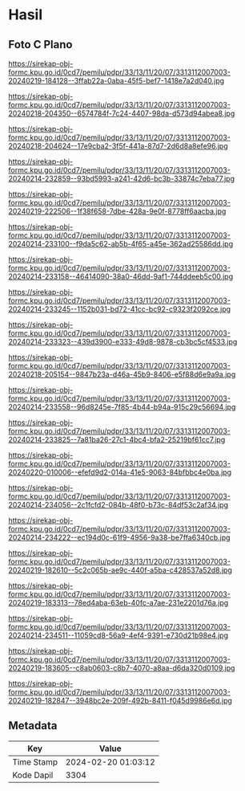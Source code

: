 # Hasil

## Foto C Plano

https://sirekap-obj-formc.kpu.go.id/0cd7/pemilu/pdpr/33/13/11/20/07/3313112007003-20240219-184128--3ffab22a-0aba-45f5-bef7-1418e7a2d040.jpg

https://sirekap-obj-formc.kpu.go.id/0cd7/pemilu/pdpr/33/13/11/20/07/3313112007003-20240218-204350--6574784f-7c24-4407-98da-d573d94abea8.jpg

https://sirekap-obj-formc.kpu.go.id/0cd7/pemilu/pdpr/33/13/11/20/07/3313112007003-20240218-204624--17e9cba2-3f5f-441a-87d7-2d6d8a8efe96.jpg

https://sirekap-obj-formc.kpu.go.id/0cd7/pemilu/pdpr/33/13/11/20/07/3313112007003-20240214-232859--93bd5993-a241-42d6-bc3b-33874c7eba77.jpg

https://sirekap-obj-formc.kpu.go.id/0cd7/pemilu/pdpr/33/13/11/20/07/3313112007003-20240219-222506--1f38f658-7dbe-428a-9e0f-8778ff6aacba.jpg

https://sirekap-obj-formc.kpu.go.id/0cd7/pemilu/pdpr/33/13/11/20/07/3313112007003-20240214-233100--f9da5c62-ab5b-4f65-a45e-362ad25586dd.jpg

https://sirekap-obj-formc.kpu.go.id/0cd7/pemilu/pdpr/33/13/11/20/07/3313112007003-20240214-233158--46414090-38a0-46dd-9af1-744ddeeb5c00.jpg

https://sirekap-obj-formc.kpu.go.id/0cd7/pemilu/pdpr/33/13/11/20/07/3313112007003-20240214-233245--1152b031-bd72-41cc-bc92-c9323f2092ce.jpg

https://sirekap-obj-formc.kpu.go.id/0cd7/pemilu/pdpr/33/13/11/20/07/3313112007003-20240214-233323--439d3900-e333-49d8-9878-cb3bc5cf4533.jpg

https://sirekap-obj-formc.kpu.go.id/0cd7/pemilu/pdpr/33/13/11/20/07/3313112007003-20240218-205154--9847b23a-d46a-45b9-8406-e5f88d6e9a9a.jpg

https://sirekap-obj-formc.kpu.go.id/0cd7/pemilu/pdpr/33/13/11/20/07/3313112007003-20240214-233558--96d8245e-7f85-4b44-b94a-915c29c56694.jpg

https://sirekap-obj-formc.kpu.go.id/0cd7/pemilu/pdpr/33/13/11/20/07/3313112007003-20240214-233825--7a81ba26-27c1-4bc4-bfa2-25219bf61cc7.jpg

https://sirekap-obj-formc.kpu.go.id/0cd7/pemilu/pdpr/33/13/11/20/07/3313112007003-20240220-010006--efefd9d2-014a-41e5-9063-84bfbbc4e0ba.jpg

https://sirekap-obj-formc.kpu.go.id/0cd7/pemilu/pdpr/33/13/11/20/07/3313112007003-20240214-234056--2c1fcfd2-084b-48f0-b73c-84df53c2af34.jpg

https://sirekap-obj-formc.kpu.go.id/0cd7/pemilu/pdpr/33/13/11/20/07/3313112007003-20240214-234222--ec194d0c-61f9-4956-9a38-be7ffa6340cb.jpg

https://sirekap-obj-formc.kpu.go.id/0cd7/pemilu/pdpr/33/13/11/20/07/3313112007003-20240219-182610--5c2c065b-ae9c-440f-a5ba-c428537a52d8.jpg

https://sirekap-obj-formc.kpu.go.id/0cd7/pemilu/pdpr/33/13/11/20/07/3313112007003-20240219-183313--78ed4aba-63eb-40fc-a7ae-231e2201d76a.jpg

https://sirekap-obj-formc.kpu.go.id/0cd7/pemilu/pdpr/33/13/11/20/07/3313112007003-20240214-234511--11059cd8-56a9-4ef4-9391-e730d21b98e4.jpg

https://sirekap-obj-formc.kpu.go.id/0cd7/pemilu/pdpr/33/13/11/20/07/3313112007003-20240219-183605--c8ab0603-c8b7-4070-a8aa-d6da320d0109.jpg

https://sirekap-obj-formc.kpu.go.id/0cd7/pemilu/pdpr/33/13/11/20/07/3313112007003-20240219-182847--3948bc2e-209f-492b-8411-f045d9986e6d.jpg


## Metadata

| Key        | Value               |
| ---------- | ------------------- |
| Time Stamp | 2024-02-20 01:03:12 |
| Kode Dapil | 3304                |



